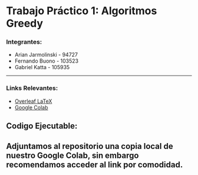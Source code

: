 # Trabajo Práctico 1: Algoritmos Greedy

### Integrantes:

- Arian Jarmolinski - 94727
- Fernando Buono - 103523
- Gabriel Katta - 105935

---

### Links Relevantes:

- [Overleaf LaTeX](https://www.overleaf.com/3834125665dbckwkzsqrww)
- [Google Colab](https://colab.research.google.com/drive/1F0li5nuDRKIJyjvq6fMjJUMmjFNEu_tq#scrollTo=4zF2Z4pHgAkZ)

## Codigo Ejecutable:
Adjuntamos al repositorio una copia local de nuestro Google Colab, sin embargo recomendamos acceder al link por comodidad.
--- 
